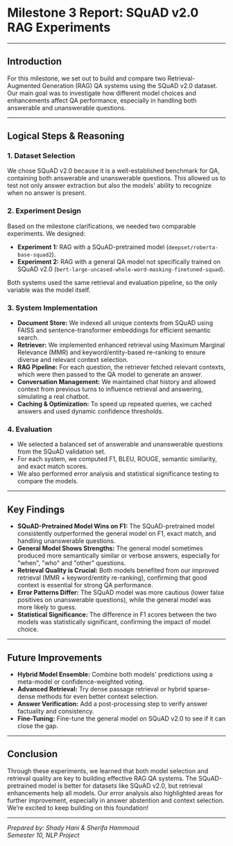 # Milestone 3 Report: SQuAD v2.0 RAG Experiments

---

## Introduction

For this milestone, we set out to build and compare two Retrieval-Augmented Generation (RAG) QA systems using the SQuAD v2.0 dataset. Our main goal was to investigate how different model choices and enhancements affect QA performance, especially in handling both answerable and unanswerable questions.

---

## Logical Steps & Reasoning

### 1. **Dataset Selection**

We chose SQuAD v2.0 because it is a well-established benchmark for QA, containing both answerable and unanswerable questions. This allowed us to test not only answer extraction but also the models' ability to recognize when no answer is present.

### 2. **Experiment Design**

Based on the milestone clarifications, we needed two comparable experiments. We designed:

- **Experiment 1:** RAG with a SQuAD-pretrained model (`deepset/roberta-base-squad2`).
- **Experiment 2:** RAG with a general QA model not specifically trained on SQuAD v2.0 (`bert-large-uncased-whole-word-masking-finetuned-squad`).

Both systems used the same retrieval and evaluation pipeline, so the only variable was the model itself.

### 3. **System Implementation**

- **Document Store:** We indexed all unique contexts from SQuAD using FAISS and sentence-transformer embeddings for efficient semantic search.
- **Retriever:** We implemented enhanced retrieval using Maximum Marginal Relevance (MMR) and keyword/entity-based re-ranking to ensure diverse and relevant context selection.
- **RAG Pipeline:** For each question, the retriever fetched relevant contexts, which were then passed to the QA model to generate an answer.
- **Conversation Management:** We maintained chat history and allowed context from previous turns to influence retrieval and answering, simulating a real chatbot.
- **Caching & Optimization:** To speed up repeated queries, we cached answers and used dynamic confidence thresholds.

### 4. **Evaluation**

- We selected a balanced set of answerable and unanswerable questions from the SQuAD validation set.
- For each system, we computed F1, BLEU, ROUGE, semantic similarity, and exact match scores.
- We also performed error analysis and statistical significance testing to compare the models.

---

## Key Findings

- **SQuAD-Pretrained Model Wins on F1:** The SQuAD-pretrained model consistently outperformed the general model on F1, exact match, and handling unanswerable questions.
- **General Model Shows Strengths:** The general model sometimes produced more semantically similar or verbose answers, especially for "when", "who" and "other" questions.
- **Retrieval Quality is Crucial:** Both models benefited from our improved retrieval (MMR + keyword/entity re-ranking), confirming that good context is essential for strong QA performance.
- **Error Patterns Differ:** The SQuAD model was more cautious (lower false positives on unanswerable questions), while the general model was more likely to guess.
- **Statistical Significance:** The difference in F1 scores between the two models was statistically significant, confirming the impact of model choice.

---

## Future Improvements

- **Hybrid Model Ensemble:** Combine both models' predictions using a meta-model or confidence-weighted voting.
- **Advanced Retrieval:** Try dense passage retrieval or hybrid sparse-dense methods for even better context selection.
- **Answer Verification:** Add a post-processing step to verify answer factuality and consistency.
- **Fine-Tuning:** Fine-tune the general model on SQuAD v2.0 to see if it can close the gap.

---

## Conclusion

Through these experiments, we learned that both model selection and retrieval quality are key to building effective RAG QA systems. The SQuAD-pretrained model is better for datasets like SQuAD v2.0, but retrieval enhancements help all models. Our error analysis also highlighted areas for further improvement, especially in answer abstention and context selection. We’re excited to keep building on this foundation!

---

_Prepared by: Shady Hani & Sherifa Hammoud_  
_Semester 10, NLP Project_
